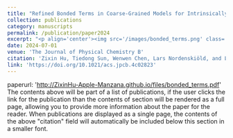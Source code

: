 ```yaml
---
title: "Refined Bonded Terms in Coarse-Grained Models for Intrinsically Disordered Proteins Improve Backbone Conformations"
collection: publications
category: manuscripts
permalink: /publication/paper2024
excerpt: "<p align='center'><img src='/images/bonded_terms.png' class='center'></p><br>This paper is about the refined coarse-grained (CG) bonded potentials for disordered proteins. It achieves near-quantitative accuracy with secondary structure propensity estimated by NMR data, and captures the transient secondary structure of p53. <br><b>NOTE: This is challenging even in atomistic model!</b>"
date: 2024-07-01
venue: 'The Journal of Physical Chemistry B'
citation: 'Zixin Hu, Tiedong Sun, Wenwen Chen, Lars Nordenskiöld, and Lanyuan Lu (2024). &quot;Refined Bonded Terms in Coarse-Grained Models for Intrinsically Disordered Proteins Improve Backbone Conformations.&quot; <i>The Journal of Physical Chemistry B</i>. 128(27).'
link: 'https://doi.org/10.1021/acs.jpcb.4c02823' 
---
```

<!--slidesurl: 'http://academicpages.github.io/files/slides1.pdf'-->
paperurl: 'http://ZixinHu-Apple-Manzana.github.io/files/bonded_terms.pdf'
The contents above will be part of a list of publications, if the user clicks the link for the publication than the contents of section will be rendered as a full page, allowing you to provide more information about the paper for the reader. When publications are displayed as a single page, the contents of the above "citation" field will automatically be included below this section in a smaller font.
